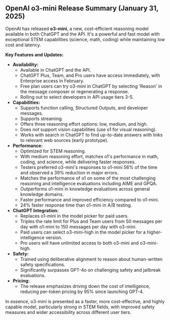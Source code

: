 ## OpenAI o3-mini Release Summary (January 31, 2025)

OpenAI has released **o3-mini**, a new, cost-efficient reasoning model available in both ChatGPT and the API. It's a powerful and fast model with exceptional STEM capabilities (science, math, coding) while maintaining low cost and latency.

**Key Features and Updates:**

*   **Availability:**
    *   Available in ChatGPT and the API.
    *   ChatGPT Plus, Team, and Pro users have access immediately, with Enterprise access in February.
    *   Free plan users can try o3-mini in ChatGPT by selecting 'Reason' in the message composer or regenerating a response.
    *   Rolling out to select developers in API usage tiers 3-5.
*   **Capabilities:**
    *   Supports function calling, Structured Outputs, and developer messages.
    *   Supports streaming.
    *   Offers three reasoning effort options: low, medium, and high.
    *   Does *not* support vision capabilities (use o1 for visual reasoning).
    *   Works with search in ChatGPT to find up-to-date answers with links to relevant web sources (early prototype).
*   **Performance:**
    *   Optimized for STEM reasoning.
    *   With medium reasoning effort, matches o1's performance in math, coding, and science, while delivering faster responses.
    *   Testers preferred o3-mini's responses to o1-mini 56% of the time and observed a 39% reduction in major errors.
    *   Matches the performance of o1 on some of the most challenging reasoning and intelligence evaluations including AIME and GPQA.
    *   Outperforms o1-mini in knowledge evaluations across general knowledge domains.
    *   Faster performance and improved efficiency compared to o1-mini.
    *   24% faster response time than o1-mini in A/B testing.
*   **ChatGPT Integration:**
    *   Replaces o1-mini in the model picker for paid users.
    *   Triples the rate limit for Plus and Team users from 50 messages per day with o1-mini to 150 messages per day with o3-mini.
    *   Paid users can select o3-mini-high in the model picker for a higher-intelligence version.
    *   Pro users will have unlimited access to both o3-mini and o3-mini-high.
*   **Safety:**
    *   Trained using deliberative alignment to reason about human-written safety specifications.
    *   Significantly surpasses GPT-4o on challenging safety and jailbreak evaluations.
*   **Pricing:**
    *   The release emphasizes driving down the cost of intelligence, reducing per-token pricing by 95% since launching GPT-4.

In essence, o3-mini is presented as a faster, more cost-effective, and highly capable model, particularly strong in STEM fields, with improved safety measures and wider accessibility across different user tiers.
